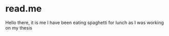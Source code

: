 # read.me
Hello there, it is me
I have been eating spaghetti for lunch as I was working on my thesis

